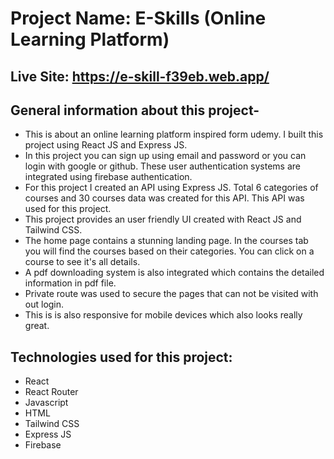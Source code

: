 # Project Name: E-Skills (Online Learning Platform)

## Live Site: https://e-skill-f39eb.web.app/

## General information about this project-

-   This is about an online learning platform inspired form udemy. I built this project using React JS and Express JS.
-   In this project you can sign up using email and password or you can login with google or github. These user authentication systems are integrated using firebase authentication.
-   For this project I created an API using Express JS. Total 6 categories of courses and 30 courses data was created for this API. This API was used for this project.
-   This project provides an user friendly UI created with React JS and Tailwind CSS.
-   The home page contains a stunning landing page. In the courses tab you will find the courses based on their categories. You can click on a course to see it's all details.
-   A pdf downloading system is also integrated which contains the detailed information in pdf file.
-   Private route was used to secure the pages that can not be visited with out login.
-   This is is also responsive for mobile devices which also looks really great.

## Technologies used for this project:

-   React
-   React Router
-   Javascript
-   HTML
-   Tailwind CSS
-   Express JS
-   Firebase
